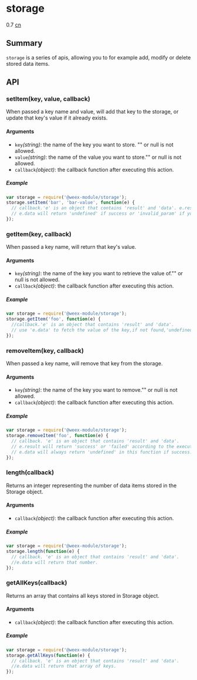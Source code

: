 # storage
<span class="weex-version">0.7</span>
<a href="https://github.com/weexteam/article/wiki/%E6%AC%A2%E8%BF%8E%E5%8F%82%E4%B8%8EWeex%E4%B8%AD%E6%96%87%E6%96%87%E6%A1%A3%E7%BF%BB%E8%AF%91"  class="weex-translate incomplete">cn</a>

## Summary

`storage` is a series of apis, allowing you to for example add, modify or delete stored data items.


## API

### setItem(key, value, callback)

When passed a key name and value, will add that key to the storage,
or update that key's value if it already exists.

#### Arguments

* `key`*(string)*: the name of the key you want to store. "" or null is not allowed.
* `value`*(string)*: the name of the value you want to store."" or null is not allowed.
* `callback`*(object)*: the callback function after executing this action.  

##### Example

```js
var storage = require('@weex-module/storage');
storage.setItem('bar', 'bar-value', function(e) {
  // callback.'e' is an object that contains 'result' and 'data'. e.result indicate wether `setItem` is succeed.
  // e.data will return 'undefined' if success or 'invalid_param' if your key/value is ""/null.
});
```

### getItem(key, callback)

When passed a key name, will return that key's value.

#### Arguments

* `key`*(string)*:  the name of the key you want to retrieve the value of."" or null is not allowed.
* `callback`*(object)*: the callback function after executing this action.  

##### Example

```js
var storage = require('@weex-module/storage');
storage.getItem('foo', function(e) {
  //callback.'e' is an object that contains 'result' and 'data'.
  // use 'e.data' to fetch the value of the key,if not found,'undefined' will return.
});
```

### removeItem(key, callback)

When passed a key name, will remove that key from the storage.

#### Arguments

* `key`*(string)*:  the name of the key you want to remove."" or null is not allowed.
* `callback`*(object)*: the callback function after executing this action.  

##### Example

```js
var storage = require('@weex-module/storage');
storage.removeItem('foo', function(e) {
  // callback. 'e' is an object that contains 'result' and 'data'.
  // e.result will return 'success' or 'failed' according to the executing result.
  // e.data will always return 'undefined' in this function if success.
});
```

### length(callback)

Returns an integer representing the number of data items stored in the Storage object.

#### Arguments

* `callback`*(object)*: the callback function after executing this action.  

##### Example

```js
var storage = require('@weex-module/storage');
storage.length(function(e) {
  // callback. 'e' is an object that contains 'result' and 'data'.
  //e.data will return that number.
});
```

### getAllKeys(callback)

Returns an array that contains all keys stored in Storage object.

#### Arguments

* `callback`*(object)*: the callback function after executing this action.  

##### Example

```js
var storage = require('@weex-module/storage');
storage.getAllKeys(function(e) {
  // callback. 'e' is an object that contains 'result' and 'data'.
  //e.data will return that array of keys.
});
```
